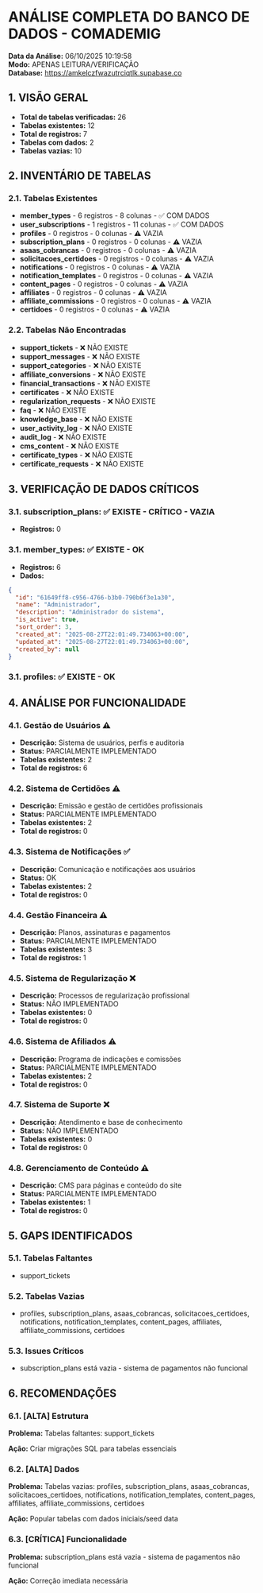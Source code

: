 # ANÁLISE COMPLETA DO BANCO DE DADOS - COMADEMIG

**Data da Análise:** 06/10/2025 10:19:58  
**Modo:** APENAS LEITURA/VERIFICAÇÃO  
**Database:** https://amkelczfwazutrciqtlk.supabase.co

## 1. VISÃO GERAL

- **Total de tabelas verificadas:** 26
- **Tabelas existentes:** 12
- **Total de registros:** 7
- **Tabelas com dados:** 2
- **Tabelas vazias:** 10

## 2. INVENTÁRIO DE TABELAS

### 2.1. Tabelas Existentes

- **member_types** - 6 registros - 8 colunas - ✅ COM DADOS
- **user_subscriptions** - 1 registros - 11 colunas - ✅ COM DADOS
- **profiles** - 0 registros - 0 colunas - ⚠️ VAZIA
- **subscription_plans** - 0 registros - 0 colunas - ⚠️ VAZIA
- **asaas_cobrancas** - 0 registros - 0 colunas - ⚠️ VAZIA
- **solicitacoes_certidoes** - 0 registros - 0 colunas - ⚠️ VAZIA
- **notifications** - 0 registros - 0 colunas - ⚠️ VAZIA
- **notification_templates** - 0 registros - 0 colunas - ⚠️ VAZIA
- **content_pages** - 0 registros - 0 colunas - ⚠️ VAZIA
- **affiliates** - 0 registros - 0 colunas - ⚠️ VAZIA
- **affiliate_commissions** - 0 registros - 0 colunas - ⚠️ VAZIA
- **certidoes** - 0 registros - 0 colunas - ⚠️ VAZIA

### 2.2. Tabelas Não Encontradas

- **support_tickets** - ❌ NÃO EXISTE
- **support_messages** - ❌ NÃO EXISTE
- **support_categories** - ❌ NÃO EXISTE
- **affiliate_conversions** - ❌ NÃO EXISTE
- **financial_transactions** - ❌ NÃO EXISTE
- **certificates** - ❌ NÃO EXISTE
- **regularization_requests** - ❌ NÃO EXISTE
- **faq** - ❌ NÃO EXISTE
- **knowledge_base** - ❌ NÃO EXISTE
- **user_activity_log** - ❌ NÃO EXISTE
- **audit_log** - ❌ NÃO EXISTE
- **cms_content** - ❌ NÃO EXISTE
- **certificate_types** - ❌ NÃO EXISTE
- **certificate_requests** - ❌ NÃO EXISTE

## 3. VERIFICAÇÃO DE DADOS CRÍTICOS

### 3.1. subscription_plans: ✅ EXISTE - CRÍTICO - VAZIA
- **Registros:** 0

### 3.1. member_types: ✅ EXISTE - OK
- **Registros:** 6
- **Dados:**
```json
{
  "id": "61649ff8-c956-4766-b3b0-790b6f3e1a30",
  "name": "Administrador",
  "description": "Administrador do sistema",
  "is_active": true,
  "sort_order": 3,
  "created_at": "2025-08-27T22:01:49.734063+00:00",
  "updated_at": "2025-08-27T22:01:49.734063+00:00",
  "created_by": null
}
```

### 3.1. profiles: ✅ EXISTE - OK

## 4. ANÁLISE POR FUNCIONALIDADE

### 4.1. Gestão de Usuários ⚠️

- **Descrição:** Sistema de usuários, perfis e auditoria
- **Status:** PARCIALMENTE IMPLEMENTADO
- **Tabelas existentes:** 2
- **Total de registros:** 6

### 4.2. Sistema de Certidões ⚠️

- **Descrição:** Emissão e gestão de certidões profissionais
- **Status:** PARCIALMENTE IMPLEMENTADO
- **Tabelas existentes:** 2
- **Total de registros:** 0

### 4.3. Sistema de Notificações ✅

- **Descrição:** Comunicação e notificações aos usuários
- **Status:** OK
- **Tabelas existentes:** 2
- **Total de registros:** 0

### 4.4. Gestão Financeira ⚠️

- **Descrição:** Planos, assinaturas e pagamentos
- **Status:** PARCIALMENTE IMPLEMENTADO
- **Tabelas existentes:** 3
- **Total de registros:** 1

### 4.5. Sistema de Regularização ❌

- **Descrição:** Processos de regularização profissional
- **Status:** NÃO IMPLEMENTADO
- **Tabelas existentes:** 0
- **Total de registros:** 0

### 4.6. Sistema de Afiliados ⚠️

- **Descrição:** Programa de indicações e comissões
- **Status:** PARCIALMENTE IMPLEMENTADO
- **Tabelas existentes:** 2
- **Total de registros:** 0

### 4.7. Sistema de Suporte ❌

- **Descrição:** Atendimento e base de conhecimento
- **Status:** NÃO IMPLEMENTADO
- **Tabelas existentes:** 0
- **Total de registros:** 0

### 4.8. Gerenciamento de Conteúdo ⚠️

- **Descrição:** CMS para páginas e conteúdo do site
- **Status:** PARCIALMENTE IMPLEMENTADO
- **Tabelas existentes:** 1
- **Total de registros:** 0

## 5. GAPS IDENTIFICADOS

### 5.1. Tabelas Faltantes
- support_tickets

### 5.2. Tabelas Vazias
- profiles, subscription_plans, asaas_cobrancas, solicitacoes_certidoes, notifications, notification_templates, content_pages, affiliates, affiliate_commissions, certidoes

### 5.3. Issues Críticos
- subscription_plans está vazia - sistema de pagamentos não funcional

## 6. RECOMENDAÇÕES

### 6.1. [ALTA] Estrutura
**Problema:** Tabelas faltantes: support_tickets

**Ação:** Criar migrações SQL para tabelas essenciais

### 6.2. [ALTA] Dados
**Problema:** Tabelas vazias: profiles, subscription_plans, asaas_cobrancas, solicitacoes_certidoes, notifications, notification_templates, content_pages, affiliates, affiliate_commissions, certidoes

**Ação:** Popular tabelas com dados iniciais/seed data

### 6.3. [CRÍTICA] Funcionalidade
**Problema:** subscription_plans está vazia - sistema de pagamentos não funcional

**Ação:** Correção imediata necessária

